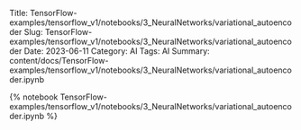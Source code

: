 Title: TensorFlow-examples/tensorflow_v1/notebooks/3_NeuralNetworks/variational_autoencoder
Slug: TensorFlow-examples/tensorflow_v1/notebooks/3_NeuralNetworks/variational_autoencoder
Date: 2023-06-11
Category: AI
Tags: AI
Summary: content/docs/TensorFlow-examples/tensorflow_v1/notebooks/3_NeuralNetworks/variational_autoencoder.ipynb

{% notebook TensorFlow-examples/tensorflow_v1/notebooks/3_NeuralNetworks/variational_autoencoder.ipynb %}